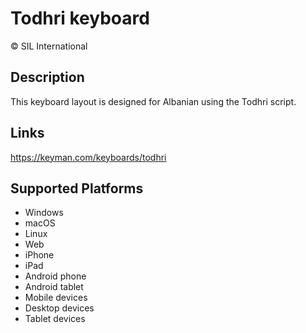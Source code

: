 Todhri keyboard
==============

© SIL International

Description
-----------

This keyboard layout is designed for Albanian using the Todhri script.

Links
-----
https://keyman.com/keyboards/todhri

Supported Platforms
-------------------
 * Windows
 * macOS
 * Linux
 * Web
 * iPhone
 * iPad
 * Android phone
 * Android tablet
 * Mobile devices
 * Desktop devices
 * Tablet devices


